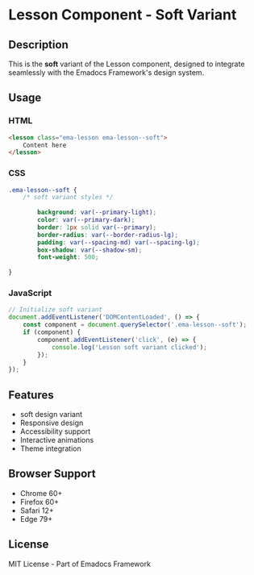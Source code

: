 # Lesson Component - Soft Variant

## Description
This is the **soft** variant of the Lesson component, designed to integrate seamlessly with the Emadocs Framework's design system.

## Usage

### HTML
```html
<lesson class="ema-lesson ema-lesson--soft">
    Content here
</lesson>
```

### CSS
```css
.ema-lesson--soft {
    /* soft variant styles */
    
        background: var(--primary-light);
        color: var(--primary-dark);
        border: 1px solid var(--primary);
        border-radius: var(--border-radius-lg);
        padding: var(--spacing-md) var(--spacing-lg);
        box-shadow: var(--shadow-sm);
        font-weight: 500;
    
}
```

### JavaScript
```javascript
// Initialize soft variant
document.addEventListener('DOMContentLoaded', () => {
    const component = document.querySelector('.ema-lesson--soft');
    if (component) {
        component.addEventListener('click', (e) => {
            console.log('Lesson soft variant clicked');
        });
    }
});
```

## Features
- soft design variant
- Responsive design
- Accessibility support
- Interactive animations
- Theme integration

## Browser Support
- Chrome 60+
- Firefox 60+
- Safari 12+
- Edge 79+

## License
MIT License - Part of Emadocs Framework
